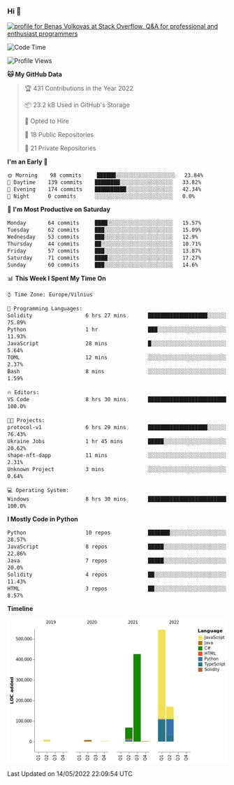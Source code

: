 ### Hi 👋
<a href="https://stackoverflow.com/users/14954249/benas-volkovas"><img src="https://stackoverflow.com/users/flair/14954249.png?theme=dark" width="208" height="58" alt="profile for Benas Volkovas at Stack Overflow, Q&amp;A for professional and enthusiast programmers" title="profile for Benas Volkovas at Stack Overflow, Q&amp;A for professional and enthusiast programmers"></a>

<!--START_SECTION:waka-->
![Code Time](http://img.shields.io/badge/Code%20Time-0%20secs-blue)

![Profile Views](http://img.shields.io/badge/Profile%20Views-9-blue)

**🐱 My GitHub Data** 

> 🏆 431 Contributions in the Year 2022
 > 
> 📦 23.2 kB Used in GitHub's Storage 
 > 
> 💼 Opted to Hire
 > 
> 📜 18 Public Repositories 
 > 
> 🔑 21 Private Repositories  
 > 
**I'm an Early 🐤** 

```text
🌞 Morning    98 commits     ██████░░░░░░░░░░░░░░░░░░░   23.84% 
🌆 Daytime    139 commits    ████████░░░░░░░░░░░░░░░░░   33.82% 
🌃 Evening    174 commits    ██████████░░░░░░░░░░░░░░░   42.34% 
🌙 Night      0 commits      ░░░░░░░░░░░░░░░░░░░░░░░░░   0.0%

```
📅 **I'm Most Productive on Saturday** 

```text
Monday       64 commits     ████░░░░░░░░░░░░░░░░░░░░░   15.57% 
Tuesday      62 commits     ███░░░░░░░░░░░░░░░░░░░░░░   15.09% 
Wednesday    53 commits     ███░░░░░░░░░░░░░░░░░░░░░░   12.9% 
Thursday     44 commits     ██░░░░░░░░░░░░░░░░░░░░░░░   10.71% 
Friday       57 commits     ███░░░░░░░░░░░░░░░░░░░░░░   13.87% 
Saturday     71 commits     ████░░░░░░░░░░░░░░░░░░░░░   17.27% 
Sunday       60 commits     ███░░░░░░░░░░░░░░░░░░░░░░   14.6%

```


📊 **This Week I Spent My Time On** 

```text
⌚︎ Time Zone: Europe/Vilnius

💬 Programming Languages: 
Solidity                 6 hrs 27 mins       ███████████████████░░░░░░   75.89% 
Python                   1 hr                ███░░░░░░░░░░░░░░░░░░░░░░   11.93% 
JavaScript               28 mins             █░░░░░░░░░░░░░░░░░░░░░░░░   5.64% 
TOML                     12 mins             ░░░░░░░░░░░░░░░░░░░░░░░░░   2.37% 
Bash                     8 mins              ░░░░░░░░░░░░░░░░░░░░░░░░░   1.59%

🔥 Editors: 
VS Code                  8 hrs 30 mins       █████████████████████████   100.0%

🐱‍💻 Projects: 
protocol-v1              6 hrs 29 mins       ███████████████████░░░░░░   76.43% 
Ukraine Jobs             1 hr 45 mins        █████░░░░░░░░░░░░░░░░░░░░   20.62% 
shape-nft-dapp           11 mins             ░░░░░░░░░░░░░░░░░░░░░░░░░   2.31% 
Unknown Project          3 mins              ░░░░░░░░░░░░░░░░░░░░░░░░░   0.64%

💻 Operating System: 
Windows                  8 hrs 30 mins       █████████████████████████   100.0%

```

**I Mostly Code in Python** 

```text
Python                   10 repos            ███████░░░░░░░░░░░░░░░░░░   28.57% 
JavaScript               8 repos             █████░░░░░░░░░░░░░░░░░░░░   22.86% 
Java                     7 repos             █████░░░░░░░░░░░░░░░░░░░░   20.0% 
Solidity                 4 repos             ██░░░░░░░░░░░░░░░░░░░░░░░   11.43% 
HTML                     3 repos             ██░░░░░░░░░░░░░░░░░░░░░░░   8.57%

```


**Timeline**

![Chart not found](https://raw.githubusercontent.com/BenasVolkovas/BenasVolkovas/main/charts/bar_graph.png) 


 Last Updated on 14/05/2022 22:09:54 UTC
<!--END_SECTION:waka-->
